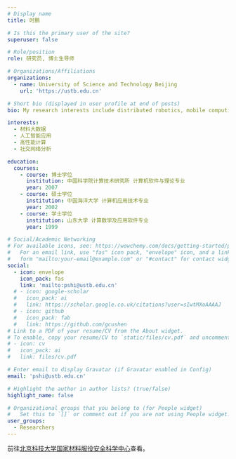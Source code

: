 ```yaml
---
# Display name
title: 时鹏

# Is this the primary user of the site?
superuser: false

# Role/position
role: 研究员, 博士生导师

# Organizations/Affiliations
organizations:
  - name: University of Science and Technology Beijing
    url: 'https://ustb.edu.cn'

# Short bio (displayed in user profile at end of posts)
bio: My research interests include distributed robotics, mobile computing and programmable matter.

interests:
  - 材料大数据
  - 人工智能应用
  - 高性能计算
  - 社交网络分析

education:
  courses:
    - course: 博士学位
      institution: 中国科学院计算技术研究所 计算机软件与理论专业
      year: 2007
    - course: 硕士学位
      institution: 中国海洋大学 计算机应用技术专业
      year: 2002
    - course: 学士学位
      institution: 山东大学 计算数学及应用软件专业
      year: 1999

# Social/Academic Networking
# For available icons, see: https://wowchemy.com/docs/getting-started/page-builder/#icons
#   For an email link, use "fas" icon pack, "envelope" icon, and a link in the
#   form "mailto:your-email@example.com" or "#contact" for contact widget.
social:
  - icon: envelope
    icon_pack: fas
    link: 'mailto:pshi@ustb.edu.cn'
  # - icon: google-scholar
  #   icon_pack: ai
  #   link: https://scholar.google.co.uk/citations?user=sIwtMXoAAAAJ
  # - icon: github
  #   icon_pack: fab
  #   link: https://github.com/gcushen
# Link to a PDF of your resume/CV from the About widget.
# To enable, copy your resume/CV to `static/files/cv.pdf` and uncomment the lines below.
# - icon: cv
#   icon_pack: ai
#   link: files/cv.pdf

# Enter email to display Gravatar (if Gravatar enabled in Config)
email: 'pshi@ustb.edu.cn'

# Highlight the author in author lists? (true/false)
highlight_name: false

# Organizational groups that you belong to (for People widget)
#   Set this to `[]` or comment out if you are not using People widget.
user_groups:
  - Researchers
---
```


前往[北京科技大学国家材料服役安全科学中心](http://ncms.ustb.edu.cn/rencaipeiyang/daoshiduiwu/2015-09-17/60233.html)查看。
